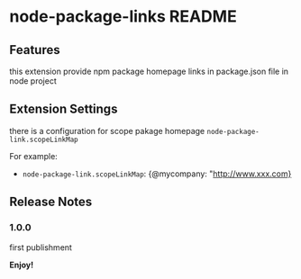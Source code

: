 # node-package-links README

## Features

this extension provide npm package homepage links in package.json file in node project


## Extension Settings

there is a configuration for scope pakage homepage `node-package-link.scopeLinkMap`

For example:

* `node-package-link.scopeLinkMap`: {@mycompany: "http://www.xxx.com}

## Release Notes

### 1.0.0

first publishment


**Enjoy!**
